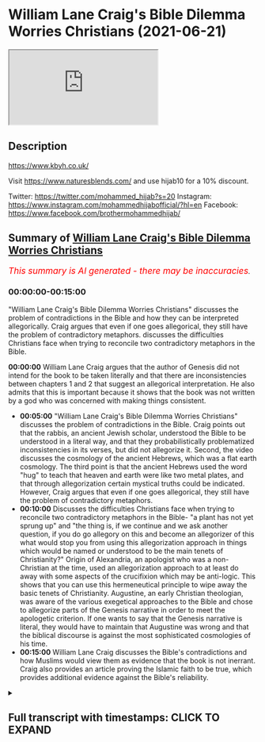 # William Lane Craig's Bible Dilemma Worries Christians (2021-06-21)

<iframe loading='lazy' allow='autoplay' src='https://www.youtube.com/embed/d3uKsG31xWI'></iframe>

## Description

<https://www.kbyh.co.uk/>

Visit <https://www.naturesblends.com/> and use hijab10 for a 10% discount.

Twitter: <https://twitter.com/mohammed_hijab?s=20>
Instagram: <https://www.instagram.com/mohammedhijabofficial/?hl=en>
Facebook: <https://www.facebook.com/brothermohammedhijab/>

## Summary of [William Lane Craig's Bible Dilemma Worries Christians](https://www.youtube.com/watch?v=d3uKsG31xWI)

*<span style="color:red; font-size:125%">This summary is AI generated - there may be inaccuracies</span>. [](/)*

### <a onclick="modifyYTiframeseektime('0')">00:00:00-00:15:00</a>

 "William Lane Craig's Bible Dilemma Worries Christians" discusses the problem of contradictions in the Bible and how they can be interpreted allegorically. Craig argues that even if one goes allegorical, they still have the problem of contradictory metaphors.  discusses the difficulties Christians face when trying to reconcile two contradictory metaphors in the Bible.

**<a onclick="modifyYTiframeseektime('0')">00:00:00</a>** William Lane Craig argues that the author of Genesis did not intend for the book to be taken literally and that there are inconsistencies between chapters 1 and 2 that suggest an allegorical interpretation. He also admits that this is important because it shows that the book was not written by a god who was concerned with making things consistent.

* **<a onclick="modifyYTiframeseektime('300')">00:05:00</a>**  "William Lane Craig's Bible Dilemma Worries Christians" discusses the problem of contradictions in the Bible. Craig points out that the rabbis, an ancient Jewish scholar, understood the Bible to be understood in a literal way, and that they probabilistically problematized inconsistencies in its verses, but did not allegorize it. Second, the video discusses the cosmology of the ancient Hebrews, which was a flat earth cosmology. The third point is that the ancient Hebrews used the word "hug" to teach that heaven and earth were like two metal plates, and that through allegorization certain mystical truths could be indicated. However, Craig argues that even if one goes allegorical, they still have the problem of contradictory metaphors.
* **<a onclick="modifyYTiframeseektime('600')">00:10:00</a>** Discusses the difficulties Christians face when trying to reconcile two contradictory metaphors in the Bible- "a plant has not yet sprung up" and "the thing is, if we continue and we ask another question, if you do go allegory on this and become an allegorizer of this what would stop you from using this allegorization approach in things which would be named or understood to be the main tenets of Christianity?" Origin of Alexandria, an apologist who was a non-Christian at the time, used an allegorization approach to at least do away with some aspects of the crucifixion which may be anti-logic. This shows that you can use this hermeneutical principle to wipe away the basic tenets of Christianity. Augustine, an early Christian theologian, was aware of the various exegetical approaches to the Bible and chose to allegorize parts of the Genesis narrative in order to meet the apologetic criterion. If one wants to say that the Genesis narrative is literal, they would have to maintain that Augustine was wrong and that the biblical discourse is against the most sophisticated cosmologies of his time.
* **<a onclick="modifyYTiframeseektime('900')">00:15:00</a>**  William Lane Craig discusses the Bible's contradictions and how Muslims would view them as evidence that the book is not inerrant. Craig also provides an article proving the Islamic faith to be true, which provides additional evidence against the Bible's reliability.

<details><summary><h2>Full transcript with timestamps: CLICK TO EXPAND</h2></summary>

<a onclick="modifyYTiframeseektime('0')">0:00:00</a> you've got two options option one go  
<a onclick="modifyYTiframeseektime('3')">0:00:03</a> literal  
<a onclick="modifyYTiframeseektime('4')">0:00:04</a> and then this is completely against  
<a onclick="modifyYTiframeseektime('6')">0:00:06</a> science as william lane craig himself  
<a onclick="modifyYTiframeseektime('8')">0:00:08</a> knows  
<a onclick="modifyYTiframeseektime('9')">0:00:09</a> because you'd have to say that the  
<a onclick="modifyYTiframeseektime('10')">0:00:10</a> universe was created in six 24-hour days  
<a onclick="modifyYTiframeseektime('12')">0:00:12</a> and that is six thousand years old  
<a onclick="modifyYTiframeseektime('14')">0:00:14</a> or you go allegorical and if you go  
<a onclick="modifyYTiframeseektime('16')">0:00:16</a> allegorical you've still got the problem  
<a onclick="modifyYTiframeseektime('18')">0:00:18</a> of contradictory metaphors  
<a onclick="modifyYTiframeseektime('25')">0:00:25</a> it's the hijab 10 discount code for 10  
<a onclick="modifyYTiframeseektime('28')">0:00:28</a> discount on a wide range of products  
<a onclick="modifyYTiframeseektime('30')">0:00:30</a> including premium ethiopian black seed  
<a onclick="modifyYTiframeseektime('33')">0:00:33</a> products  
<a onclick="modifyYTiframeseektime('35')">0:00:35</a> how are you guys doing today i'm going  
<a onclick="modifyYTiframeseektime('37')">0:00:37</a> to be refuting william lane craig  
<a onclick="modifyYTiframeseektime('39')">0:00:39</a> dr william lane craig is a premier  
<a onclick="modifyYTiframeseektime('42')">0:00:42</a> season debate and apologists in the  
<a onclick="modifyYTiframeseektime('44')">0:00:44</a> christian world a scholar somebody who's  
<a onclick="modifyYTiframeseektime('46')">0:00:46</a> gone through the academic group  
<a onclick="modifyYTiframeseektime('47')">0:00:47</a> published many books  
<a onclick="modifyYTiframeseektime('48')">0:00:48</a> many many books in fact is almost uh 70  
<a onclick="modifyYTiframeseektime('51')">0:00:51</a> years old i think if not  
<a onclick="modifyYTiframeseektime('53')">0:00:53</a> he has passed that age so he's almost  
<a onclick="modifyYTiframeseektime('54')">0:00:54</a> double my age as somebody who's debated  
<a onclick="modifyYTiframeseektime('57')">0:00:57</a> some prominent figures from the atheist  
<a onclick="modifyYTiframeseektime('58')">0:00:58</a> community from even within his own  
<a onclick="modifyYTiframeseektime('60')">0:01:00</a> christian community and someone who  
<a onclick="modifyYTiframeseektime('62')">0:01:02</a> contributes and has done so  
<a onclick="modifyYTiframeseektime('64')">0:01:04</a> to the public discourse for i don't know  
<a onclick="modifyYTiframeseektime('67')">0:01:07</a> the last 30 40 years  
<a onclick="modifyYTiframeseektime('69')">0:01:09</a> what i'm going to be refuting him on is  
<a onclick="modifyYTiframeseektime('71')">0:01:11</a> his stance  
<a onclick="modifyYTiframeseektime('72')">0:01:12</a> on this genesis narrative in particular  
<a onclick="modifyYTiframeseektime('75')">0:01:15</a> and what he thinks  
<a onclick="modifyYTiframeseektime('76')">0:01:16</a> of it first of all let's take a look at  
<a onclick="modifyYTiframeseektime('78')">0:01:18</a> what he says in response to a question  
<a onclick="modifyYTiframeseektime('80')">0:01:20</a> that somebody asks from the audience and  
<a onclick="modifyYTiframeseektime('82')">0:01:22</a> then come back and comment on this  
<a onclick="modifyYTiframeseektime('83')">0:01:23</a> the first one the bible says god created  
<a onclick="modifyYTiframeseektime('87')">0:01:27</a> the earth  
<a onclick="modifyYTiframeseektime('88')">0:01:28</a> in seven days how does the big bang  
<a onclick="modifyYTiframeseektime('91')">0:01:31</a> theory fit  
<a onclick="modifyYTiframeseektime('92')">0:01:32</a> into this the big bang theory would be  
<a onclick="modifyYTiframeseektime('95')">0:01:35</a> incompatible with a literalistic  
<a onclick="modifyYTiframeseektime('99')">0:01:39</a> interpretation of genesis chapter 1. an  
<a onclick="modifyYTiframeseektime('101')">0:01:41</a> interpretation that  
<a onclick="modifyYTiframeseektime('103')">0:01:43</a> takes the days to be consecutive 24-hour  
<a onclick="modifyYTiframeseektime('106')">0:01:46</a> periods of time  
<a onclick="modifyYTiframeseektime('108')">0:01:48</a> however since the time of the church  
<a onclick="modifyYTiframeseektime('110')">0:01:50</a> fathers such as augustine  
<a onclick="modifyYTiframeseektime('113')">0:01:53</a> up until the present century most  
<a onclick="modifyYTiframeseektime('116')">0:01:56</a> biblical scholars  
<a onclick="modifyYTiframeseektime('117')">0:01:57</a> don't adopt that sort of literalistic  
<a onclick="modifyYTiframeseektime('120')">0:02:00</a> interpretation of the opening chapter  
<a onclick="modifyYTiframeseektime('122')">0:02:02</a> of genesis and i say that not on the  
<a onclick="modifyYTiframeseektime('125')">0:02:05</a> basis of modern science but on the basis  
<a onclick="modifyYTiframeseektime('128')">0:02:08</a> of the text itself there are indications  
<a onclick="modifyYTiframeseektime('130')">0:02:10</a> in the text itself that the author  
<a onclick="modifyYTiframeseektime('133')">0:02:13</a> didn't intend this to be taken in a sort  
<a onclick="modifyYTiframeseektime('135')">0:02:15</a> of wooden literalistic  
<a onclick="modifyYTiframeseektime('136')">0:02:16</a> way and so someone like saint augustine  
<a onclick="modifyYTiframeseektime('139')">0:02:19</a> for example  
<a onclick="modifyYTiframeseektime('140')">0:02:20</a> knew nothing of modern cosmology or  
<a onclick="modifyYTiframeseektime('142')">0:02:22</a> geology  
<a onclick="modifyYTiframeseektime('143')">0:02:23</a> um but didn't take this in a  
<a onclick="modifyYTiframeseektime('145')">0:02:25</a> literalistic way and i  
<a onclick="modifyYTiframeseektime('146')">0:02:26</a> i think that that is correct i would say  
<a onclick="modifyYTiframeseektime('149')">0:02:29</a> that  
<a onclick="modifyYTiframeseektime('150')">0:02:30</a> there are many different non-literal  
<a onclick="modifyYTiframeseektime('154')">0:02:34</a> ways of construing genesis 1 that are  
<a onclick="modifyYTiframeseektime('156')">0:02:36</a> open to biblically  
<a onclick="modifyYTiframeseektime('158')">0:02:38</a> faithful christians today and that are  
<a onclick="modifyYTiframeseektime('160')">0:02:40</a> wholly consistent and consonant with the  
<a onclick="modifyYTiframeseektime('163')">0:02:43</a> data of modern cosmology so as you can  
<a onclick="modifyYTiframeseektime('165')">0:02:45</a> see there  
<a onclick="modifyYTiframeseektime('166')">0:02:46</a> what we saw is william lynn craig  
<a onclick="modifyYTiframeseektime('168')">0:02:48</a> answering the question very frankly  
<a onclick="modifyYTiframeseektime('170')">0:02:50</a> he thinks that the approach that should  
<a onclick="modifyYTiframeseektime('172')">0:02:52</a> be applied  
<a onclick="modifyYTiframeseektime('173')">0:02:53</a> the hermeneutical approach is an  
<a onclick="modifyYTiframeseektime('174')">0:02:54</a> allegorical um or  
<a onclick="modifyYTiframeseektime('176')">0:02:56</a> allegorizing approach to the genesis  
<a onclick="modifyYTiframeseektime('178')">0:02:58</a> narrative or the creation narrative in  
<a onclick="modifyYTiframeseektime('180')">0:03:00</a> particular  
<a onclick="modifyYTiframeseektime('181')">0:03:01</a> when i looked into his website this is  
<a onclick="modifyYTiframeseektime('183')">0:03:03</a> what he had to say  
<a onclick="modifyYTiframeseektime('185')">0:03:05</a> as the reason why he does so this is  
<a onclick="modifyYTiframeseektime('188')">0:03:08</a> what he says he says  
<a onclick="modifyYTiframeseektime('188')">0:03:08</a> the author of genesis seems utterly  
<a onclick="modifyYTiframeseektime('191')">0:03:11</a> unconcerned  
<a onclick="modifyYTiframeseektime('192')">0:03:12</a> to iron out the inconsistencies between  
<a onclick="modifyYTiframeseektime('195')">0:03:15</a> chapter one and chapter two  
<a onclick="modifyYTiframeseektime('197')">0:03:17</a> that commentators have struggled with  
<a onclick="modifyYTiframeseektime('199')">0:03:19</a> for centuries  
<a onclick="modifyYTiframeseektime('200')">0:03:20</a> he does not seem to care that they're  
<a onclick="modifyYTiframeseektime('202')">0:03:22</a> inconsistent  
<a onclick="modifyYTiframeseektime('204')">0:03:24</a> an attitude suggestive of an intended  
<a onclick="modifyYTiframeseektime('207')">0:03:27</a> non-literal interpretation when he goes  
<a onclick="modifyYTiframeseektime('210')">0:03:30</a> on to  
<a onclick="modifyYTiframeseektime('211')">0:03:31</a> explain why he speaks about the fact  
<a onclick="modifyYTiframeseektime('214')">0:03:34</a> that in genesis chapter 1 that  
<a onclick="modifyYTiframeseektime('218')">0:03:38</a> you know the the plant had been created  
<a onclick="modifyYTiframeseektime('220')">0:03:40</a> on the the third day  
<a onclick="modifyYTiframeseektime('222')">0:03:42</a> in genesis chapter 1 verse number 14 or  
<a onclick="modifyYTiframeseektime('225')">0:03:45</a> verse number 12  
<a onclick="modifyYTiframeseektime('226')">0:03:46</a> and in genesis chapter 2 verse number 5  
<a onclick="modifyYTiframeseektime('229')">0:03:49</a> that no plant has sprung up yet  
<a onclick="modifyYTiframeseektime('232')">0:03:52</a> so he admits this is so telling and this  
<a onclick="modifyYTiframeseektime('234')">0:03:54</a> is extremely important  
<a onclick="modifyYTiframeseektime('237')">0:03:57</a> william lane craig one of the premier  
<a onclick="modifyYTiframeseektime('239')">0:03:59</a> apologists and scholars of the christian  
<a onclick="modifyYTiframeseektime('241')">0:04:01</a> world  
<a onclick="modifyYTiframeseektime('242')">0:04:02</a> admits candidly to one of the people  
<a onclick="modifyYTiframeseektime('244')">0:04:04</a> that are asking him  
<a onclick="modifyYTiframeseektime('246')">0:04:06</a> that there are contradictions in the  
<a onclick="modifyYTiframeseektime('248')">0:04:08</a> bible he admits that because of those  
<a onclick="modifyYTiframeseektime('251')">0:04:11</a> inconsistencies and contradictions that  
<a onclick="modifyYTiframeseektime('253')">0:04:13</a> there must be an allegorization  
<a onclick="modifyYTiframeseektime('256')">0:04:16</a> approach that is applied hermeneutically  
<a onclick="modifyYTiframeseektime('258')">0:04:18</a> to  
<a onclick="modifyYTiframeseektime('259')">0:04:19</a> the genesis creation story this is  
<a onclick="modifyYTiframeseektime('262')">0:04:22</a> extremely  
<a onclick="modifyYTiframeseektime('263')">0:04:23</a> important why because not just the fact  
<a onclick="modifyYTiframeseektime('266')">0:04:26</a> that it's mentioned in the quran  
<a onclick="modifyYTiframeseektime('268')">0:04:28</a> that if this book had been other from  
<a onclick="modifyYTiframeseektime('270')">0:04:30</a> other than god that would have been  
<a onclick="modifyYTiframeseektime('272')">0:04:32</a> left and kathira they would have found  
<a onclick="modifyYTiframeseektime('274')">0:04:34</a> in it many inconsistencies  
<a onclick="modifyYTiframeseektime('276')">0:04:36</a> but just a logical principle that if  
<a onclick="modifyYTiframeseektime('279')">0:04:39</a> something is true it has to fulfill  
<a onclick="modifyYTiframeseektime('282')">0:04:42</a> the basic criterion of consistency now  
<a onclick="modifyYTiframeseektime('285')">0:04:45</a> that is depending on or even if  
<a onclick="modifyYTiframeseektime('288')">0:04:48</a> one is depending on a coherentist  
<a onclick="modifyYTiframeseektime('291')">0:04:51</a> understanding of truth  
<a onclick="modifyYTiframeseektime('292')">0:04:52</a> and not necessarily a correspondence  
<a onclick="modifyYTiframeseektime('295')">0:04:55</a> theory understanding  
<a onclick="modifyYTiframeseektime('296')">0:04:56</a> of truth where truth must correspond  
<a onclick="modifyYTiframeseektime('298')">0:04:58</a> with the objective world  
<a onclick="modifyYTiframeseektime('299')">0:04:59</a> because one could ask a very important  
<a onclick="modifyYTiframeseektime('301')">0:05:01</a> question the question  
<a onclick="modifyYTiframeseektime('303')">0:05:03</a> someone may want to ask is why would you  
<a onclick="modifyYTiframeseektime('306')">0:05:06</a> have  
<a onclick="modifyYTiframeseektime('307')">0:05:07</a> or what use would there be of a  
<a onclick="modifyYTiframeseektime('311')">0:05:11</a> contradictory set  
<a onclick="modifyYTiframeseektime('312')">0:05:12</a> of metaphors in the bible because  
<a onclick="modifyYTiframeseektime('315')">0:05:15</a> they're saying it's metaphorized but why  
<a onclick="modifyYTiframeseektime('317')">0:05:17</a> should you have any kind of  
<a onclick="modifyYTiframeseektime('318')">0:05:18</a> contradiction anyway even if you have  
<a onclick="modifyYTiframeseektime('321')">0:05:21</a> metaphors that contradict each other  
<a onclick="modifyYTiframeseektime('323')">0:05:23</a> what function do they serve and does  
<a onclick="modifyYTiframeseektime('326')">0:05:26</a> this not  
<a onclick="modifyYTiframeseektime('327')">0:05:27</a> not meet unfortunately the basic  
<a onclick="modifyYTiframeseektime('330')">0:05:30</a> criterion for truth in so much as  
<a onclick="modifyYTiframeseektime('333')">0:05:33</a> it is inconsistent so this is the first  
<a onclick="modifyYTiframeseektime('336')">0:05:36</a> thing that you have a real hermeneutical  
<a onclick="modifyYTiframeseektime('338')">0:05:38</a> problem  
<a onclick="modifyYTiframeseektime('339')">0:05:39</a> on your hand the second thing which is  
<a onclick="modifyYTiframeseektime('341')">0:05:41</a> extremely  
<a onclick="modifyYTiframeseektime('342')">0:05:42</a> important is the fact that he stated  
<a onclick="modifyYTiframeseektime('345')">0:05:45</a> that the church fathers  
<a onclick="modifyYTiframeseektime('347')">0:05:47</a> the church fathers were allegorists  
<a onclick="modifyYTiframeseektime('351')">0:05:51</a> in the same way well if you really think  
<a onclick="modifyYTiframeseektime('354')">0:05:54</a> about it  
<a onclick="modifyYTiframeseektime('354')">0:05:54</a> you had an ecumenical writer or an  
<a onclick="modifyYTiframeseektime('357')">0:05:57</a> ecclesiastic writer origin of alexandria  
<a onclick="modifyYTiframeseektime('359')">0:05:59</a> who was very clear  
<a onclick="modifyYTiframeseektime('360')">0:06:00</a> in his allegorizing of these narratives  
<a onclick="modifyYTiframeseektime('364')">0:06:04</a> but the question is  
<a onclick="modifyYTiframeseektime('365')">0:06:05</a> why did he allegorize these narratives  
<a onclick="modifyYTiframeseektime('367')">0:06:07</a> and very similar for the to the reason  
<a onclick="modifyYTiframeseektime('369')">0:06:09</a> that craig employs he allegorized it  
<a onclick="modifyYTiframeseektime('372')">0:06:12</a> because  
<a onclick="modifyYTiframeseektime('373')">0:06:13</a> it was unintelligible if understood  
<a onclick="modifyYTiframeseektime('375')">0:06:15</a> literally  
<a onclick="modifyYTiframeseektime('377')">0:06:17</a> so before i get to that i want to take  
<a onclick="modifyYTiframeseektime('380')">0:06:20</a> one step back  
<a onclick="modifyYTiframeseektime('381')">0:06:21</a> and i will be quoting lots of  
<a onclick="modifyYTiframeseektime('383')">0:06:23</a> information here to prove these points  
<a onclick="modifyYTiframeseektime('386')">0:06:26</a> the first thing is the rabbis  
<a onclick="modifyYTiframeseektime('389')">0:06:29</a> in the what you call the mid rashem the  
<a onclick="modifyYTiframeseektime('391')">0:06:31</a> tafseer the exegesis of the bible they  
<a onclick="modifyYTiframeseektime('394')">0:06:34</a> all understood this  
<a onclick="modifyYTiframeseektime('395')">0:06:35</a> the bible to be understood in a literal  
<a onclick="modifyYTiframeseektime('397')">0:06:37</a> way i'm reading for example  
<a onclick="modifyYTiframeseektime('400')">0:06:40</a> this is the midrashim okay  
<a onclick="modifyYTiframeseektime('403')">0:06:43</a> and so this is what's mentioned in the  
<a onclick="modifyYTiframeseektime('404')">0:06:44</a> midrashim it was taught the light  
<a onclick="modifyYTiframeseektime('407')">0:06:47</a> which was created in the six days of  
<a onclick="modifyYTiframeseektime('409')">0:06:49</a> creation cannot illumine  
<a onclick="modifyYTiframeseektime('411')">0:06:51</a> by day because it would because it would  
<a onclick="modifyYTiframeseektime('413')">0:06:53</a> eclipse the light of the sun  
<a onclick="modifyYTiframeseektime('415')">0:06:55</a> nor by night because it was created only  
<a onclick="modifyYTiframeseektime('417')">0:06:57</a> to illumine by the day  
<a onclick="modifyYTiframeseektime('418')">0:06:58</a> then where is it is it stored up for the  
<a onclick="modifyYTiframeseektime('421')">0:07:01</a> righteous in the messianic future as  
<a onclick="modifyYTiframeseektime('423')">0:07:03</a> says moreover the light of the moon  
<a onclick="modifyYTiframeseektime('425')">0:07:05</a> shall be the light of the sun  
<a onclick="modifyYTiframeseektime('426')">0:07:06</a> and the light of the sun shall be  
<a onclick="modifyYTiframeseektime('428')">0:07:08</a> seven-fold the light of the days  
<a onclick="modifyYTiframeseektime('430')">0:07:10</a> and this is uh in isaiah chapter 30  
<a onclick="modifyYTiframeseektime('433')">0:07:13</a> verse number 26  
<a onclick="modifyYTiframeseektime('434')">0:07:14</a> and then the person who's executing this  
<a onclick="modifyYTiframeseektime('437')">0:07:17</a> who's a rabbi he says seven surely there  
<a onclick="modifyYTiframeseektime('439')">0:07:19</a> were only three since the libernaries  
<a onclick="modifyYTiframeseektime('440')">0:07:20</a> were created on the fourth day  
<a onclick="modifyYTiframeseektime('442')">0:07:22</a> so they problematized the  
<a onclick="modifyYTiframeseektime('444')">0:07:24</a> inconsistencies that were in the bible  
<a onclick="modifyYTiframeseektime('447')">0:07:27</a> but they did not allegorize the biblical  
<a onclick="modifyYTiframeseektime('450')">0:07:30</a> text  
<a onclick="modifyYTiframeseektime('451')">0:07:31</a> something different to what william lane  
<a onclick="modifyYTiframeseektime('453')">0:07:33</a> craig did okay this is very important  
<a onclick="modifyYTiframeseektime('455')">0:07:35</a> they prob  
<a onclick="modifyYTiframeseektime('455')">0:07:35</a> they problematized it but they did not  
<a onclick="modifyYTiframeseektime('457')">0:07:37</a> allegorize it  
<a onclick="modifyYTiframeseektime('459')">0:07:39</a> the second thing is this is their  
<a onclick="modifyYTiframeseektime('460')">0:07:40</a> cosmology the rabbi's cosmology in the  
<a onclick="modifyYTiframeseektime('463')">0:07:43</a> exegesis  
<a onclick="modifyYTiframeseektime('464')">0:07:44</a> they say the thickness of the firmament  
<a onclick="modifyYTiframeseektime('466')">0:07:46</a> equals that of the earth  
<a onclick="modifyYTiframeseektime('468')">0:07:48</a> compare it it is he that sitteth above  
<a onclick="modifyYTiframeseektime('472')">0:07:52</a> the circle of the earth isaiah 40  
<a onclick="modifyYTiframeseektime('475')">0:07:55</a> 22 and he walketh in the circuit of the  
<a onclick="modifyYTiframeseektime('478')">0:07:58</a> heaven  
<a onclick="modifyYTiframeseektime('479')">0:07:59</a> job chapter 22 verse 14 the use of  
<a onclick="modifyYTiframeseektime('482')">0:08:02</a> hug in both verses teaches us they are  
<a onclick="modifyYTiframeseektime('484')">0:08:04</a> like so this is how the rabbis  
<a onclick="modifyYTiframeseektime('486')">0:08:06</a> understood it  
<a onclick="modifyYTiframeseektime('487')">0:08:07</a> this is one of the main  
<a onclick="modifyYTiframeseektime('491')">0:08:11</a> exegetes of the old testament a jewish  
<a onclick="modifyYTiframeseektime('493')">0:08:13</a> exegete of course  
<a onclick="modifyYTiframeseektime('495')">0:08:15</a> said in hanina's name  
<a onclick="modifyYTiframeseektime('498')">0:08:18</a> it is as thick as a metal plate all  
<a onclick="modifyYTiframeseektime('501')">0:08:21</a> right so these are like two metal thick  
<a onclick="modifyYTiframeseektime('502')">0:08:22</a> plates obviously this shows that their  
<a onclick="modifyYTiframeseektime('504')">0:08:24</a> cosmology was a flat earth cosmology  
<a onclick="modifyYTiframeseektime('506')">0:08:26</a> and that they were two like a sandwich  
<a onclick="modifyYTiframeseektime('509')">0:08:29</a> you know the heavens and the earth acted  
<a onclick="modifyYTiframeseektime('511')">0:08:31</a> like a sandwich  
<a onclick="modifyYTiframeseektime('513')">0:08:33</a> okay two thick plates above each other  
<a onclick="modifyYTiframeseektime('518')">0:08:38</a> like two fingers they say in thickness  
<a onclick="modifyYTiframeseektime('520')">0:08:40</a> so this clearly cannot mean  
<a onclick="modifyYTiframeseektime('522')">0:08:42</a> that the earth is round as some have  
<a onclick="modifyYTiframeseektime('525')">0:08:45</a> tried to use  
<a onclick="modifyYTiframeseektime('526')">0:08:46</a> uh isaiah 40 22 to indicate  
<a onclick="modifyYTiframeseektime('530')">0:08:50</a> now what origin as we mentioned before  
<a onclick="modifyYTiframeseektime('533')">0:08:53</a> mentions  
<a onclick="modifyYTiframeseektime('534')">0:08:54</a> is he mentions the same thing so he  
<a onclick="modifyYTiframeseektime('536')">0:08:56</a> problematizes  
<a onclick="modifyYTiframeseektime('538')">0:08:58</a> the inconsistencies in the verses but he  
<a onclick="modifyYTiframeseektime('540')">0:09:00</a> doesn't just stop there he allegorizes  
<a onclick="modifyYTiframeseektime('542')">0:09:02</a> it as a result of that problematization  
<a onclick="modifyYTiframeseektime('544')">0:09:04</a> so it says now what man of intelligence  
<a onclick="modifyYTiframeseektime('546')">0:09:06</a> will believe that the first the second  
<a onclick="modifyYTiframeseektime('547')">0:09:07</a> and the third day existed the evening in  
<a onclick="modifyYTiframeseektime('549')">0:09:09</a> the morning existed without the sun the  
<a onclick="modifyYTiframeseektime('551')">0:09:11</a> moon and the stars  
<a onclick="modifyYTiframeseektime('552')">0:09:12</a> and the first day if we may so call it  
<a onclick="modifyYTiframeseektime('555')">0:09:15</a> was even without heaven i do not think  
<a onclick="modifyYTiframeseektime('559')">0:09:19</a> anyone will doubt that these things are  
<a onclick="modifyYTiframeseektime('560')">0:09:20</a> made by scripture in a figurative manner  
<a onclick="modifyYTiframeseektime('563')">0:09:23</a> in order  
<a onclick="modifyYTiframeseektime('564')">0:09:24</a> that through them certain mystical  
<a onclick="modifyYTiframeseektime('566')">0:09:26</a> truths may be indicated  
<a onclick="modifyYTiframeseektime('567')">0:09:27</a> of course now the problem is you've got  
<a onclick="modifyYTiframeseektime('570')">0:09:30</a> two  
<a onclick="modifyYTiframeseektime('571')">0:09:31</a> options option one go literal and then  
<a onclick="modifyYTiframeseektime('574')">0:09:34</a> this is completely against science as  
<a onclick="modifyYTiframeseektime('576')">0:09:36</a> william lane craig himself knows  
<a onclick="modifyYTiframeseektime('578')">0:09:38</a> because you'd have to say that the  
<a onclick="modifyYTiframeseektime('579')">0:09:39</a> universe was created in six 24-hour days  
<a onclick="modifyYTiframeseektime('582')">0:09:42</a> and that is six thousand years old  
<a onclick="modifyYTiframeseektime('584')">0:09:44</a> or you go allegorical and if you go  
<a onclick="modifyYTiframeseektime('586')">0:09:46</a> allegorical  
<a onclick="modifyYTiframeseektime('587')">0:09:47</a> you've still got the problem of  
<a onclick="modifyYTiframeseektime('588')">0:09:48</a> contradictory metaphors the like of  
<a onclick="modifyYTiframeseektime('590')">0:09:50</a> which  
<a onclick="modifyYTiframeseektime('591')">0:09:51</a> was described by me beforehand namely  
<a onclick="modifyYTiframeseektime('594')">0:09:54</a> that you have the fact that the plants  
<a onclick="modifyYTiframeseektime('596')">0:09:56</a> were created for example in the  
<a onclick="modifyYTiframeseektime('598')">0:09:58</a> in the third day and in genesis chapter  
<a onclick="modifyYTiframeseektime('600')">0:10:00</a> two verse five no  
<a onclick="modifyYTiframeseektime('601')">0:10:01</a> plant has sprung up yet so you still  
<a onclick="modifyYTiframeseektime('603')">0:10:03</a> have these contradictory metaphors  
<a onclick="modifyYTiframeseektime('605')">0:10:05</a> now the thing is if we continue and we  
<a onclick="modifyYTiframeseektime('607')">0:10:07</a> ask another question  
<a onclick="modifyYTiframeseektime('610')">0:10:10</a> if you do go allegory on this and become  
<a onclick="modifyYTiframeseektime('613')">0:10:13</a> an allegorizer of this what would stop  
<a onclick="modifyYTiframeseektime('616')">0:10:16</a> you  
<a onclick="modifyYTiframeseektime('617')">0:10:17</a> from using this allegorization approach  
<a onclick="modifyYTiframeseektime('619')">0:10:19</a> in things which would be named or  
<a onclick="modifyYTiframeseektime('621')">0:10:21</a> understood to be  
<a onclick="modifyYTiframeseektime('622')">0:10:22</a> the main tenets of christianity so look  
<a onclick="modifyYTiframeseektime('626')">0:10:26</a> at what  
<a onclick="modifyYTiframeseektime('627')">0:10:27</a> origin of alexandria replied or how he  
<a onclick="modifyYTiframeseektime('629')">0:10:29</a> replied  
<a onclick="modifyYTiframeseektime('631')">0:10:31</a> when he was asked about  
<a onclick="modifyYTiframeseektime('634')">0:10:34</a> the crucifixion by celsus an apologist  
<a onclick="modifyYTiframeseektime('636')">0:10:36</a> who was a non-christian at the time he  
<a onclick="modifyYTiframeseektime('638')">0:10:38</a> said the events recorded to have  
<a onclick="modifyYTiframeseektime('639')">0:10:39</a> happened to jesus do not  
<a onclick="modifyYTiframeseektime('641')">0:10:41</a> possess the full view of the truth in  
<a onclick="modifyYTiframeseektime('643')">0:10:43</a> the mere letter and history for each  
<a onclick="modifyYTiframeseektime('645')">0:10:45</a> recorded event is shown to be a symbol  
<a onclick="modifyYTiframeseektime('647')">0:10:47</a> of something else  
<a onclick="modifyYTiframeseektime('648')">0:10:48</a> by those who read the scripture more  
<a onclick="modifyYTiframeseektime('650')">0:10:50</a> intelligently  
<a onclick="modifyYTiframeseektime('651')">0:10:51</a> so because celsius was interrogating him  
<a onclick="modifyYTiframeseektime('654')">0:10:54</a> on how could it be the case that a god  
<a onclick="modifyYTiframeseektime('656')">0:10:56</a> can die on a cross  
<a onclick="modifyYTiframeseektime('658')">0:10:58</a> if he's so powerful origin of alexandria  
<a onclick="modifyYTiframeseektime('661')">0:11:01</a> used an allegorization approach to at  
<a onclick="modifyYTiframeseektime('664')">0:11:04</a> least do away with some aspects of the  
<a onclick="modifyYTiframeseektime('666')">0:11:06</a> crucifixion  
<a onclick="modifyYTiframeseektime('667')">0:11:07</a> which may be anti-logic and this shows  
<a onclick="modifyYTiframeseektime('670')">0:11:10</a> you  
<a onclick="modifyYTiframeseektime('670')">0:11:10</a> that you can use this hermeneutical  
<a onclick="modifyYTiframeseektime('672')">0:11:12</a> principle to  
<a onclick="modifyYTiframeseektime('674')">0:11:14</a> wipe away the basic tenets of  
<a onclick="modifyYTiframeseektime('676')">0:11:16</a> christianity  
<a onclick="modifyYTiframeseektime('678')">0:11:18</a> so he mentions william lane craig  
<a onclick="modifyYTiframeseektime('680')">0:11:20</a> mentions  
<a onclick="modifyYTiframeseektime('682')">0:11:22</a> that augustine okay he allegorizes the  
<a onclick="modifyYTiframeseektime('685')">0:11:25</a> bible  
<a onclick="modifyYTiframeseektime('686')">0:11:26</a> and he mentions the church fathers and  
<a onclick="modifyYTiframeseektime('688')">0:11:28</a> this is actually deceptive type of  
<a onclick="modifyYTiframeseektime('690')">0:11:30</a> academics  
<a onclick="modifyYTiframeseektime('690')">0:11:30</a> because it's not the case that the  
<a onclick="modifyYTiframeseektime('692')">0:11:32</a> church fathers by and large  
<a onclick="modifyYTiframeseektime('694')">0:11:34</a> that they did this theodore and diodor  
<a onclick="modifyYTiframeseektime('698')">0:11:38</a> they saw that the um  
<a onclick="modifyYTiframeseektime('703')">0:11:43</a> that the interpretations of the bible in  
<a onclick="modifyYTiframeseektime('705')">0:11:45</a> genesis should be read literally  
<a onclick="modifyYTiframeseektime('708')">0:11:48</a> for example eusebius  
<a onclick="modifyYTiframeseektime('711')">0:11:51</a> john of christos jerome  
<a onclick="modifyYTiframeseektime('715')">0:11:55</a> and others who have we still have their  
<a onclick="modifyYTiframeseektime('718')">0:11:58</a> kind of  
<a onclick="modifyYTiframeseektime('719')">0:11:59</a> writings on their attitudes towards  
<a onclick="modifyYTiframeseektime('721')">0:12:01</a> origin especially in his allegorization  
<a onclick="modifyYTiframeseektime('723')">0:12:03</a> they didn't take the view of  
<a onclick="modifyYTiframeseektime('725')">0:12:05</a> allegorization so if you wanted to have  
<a onclick="modifyYTiframeseektime('726')">0:12:06</a> a general  
<a onclick="modifyYTiframeseektime('727')">0:12:07</a> and you wanted to have a rule the  
<a onclick="modifyYTiframeseektime('729')">0:12:09</a> general will be the literal  
<a onclick="modifyYTiframeseektime('730')">0:12:10</a> interpretation not just for  
<a onclick="modifyYTiframeseektime('732')">0:12:12</a> the rabbis who executed the bible but  
<a onclick="modifyYTiframeseektime('735')">0:12:15</a> also the bulk  
<a onclick="modifyYTiframeseektime('736')">0:12:16</a> of the church fathers who um  
<a onclick="modifyYTiframeseektime('739')">0:12:19</a> who exegeted the bible the rule would be  
<a onclick="modifyYTiframeseektime('742')">0:12:22</a> origin of alexandria who was not even  
<a onclick="modifyYTiframeseektime('745')">0:12:25</a> canonized in the church of the catholics  
<a onclick="modifyYTiframeseektime('747')">0:12:27</a> but having said that of course you have  
<a onclick="modifyYTiframeseektime('749')">0:12:29</a> a problem if you go with this  
<a onclick="modifyYTiframeseektime('750')">0:12:30</a> allegorization approach  
<a onclick="modifyYTiframeseektime('752')">0:12:32</a> or valid origin of alexandria then you  
<a onclick="modifyYTiframeseektime('754')">0:12:34</a> could be wiping away  
<a onclick="modifyYTiframeseektime('756')">0:12:36</a> the central tenets of christianity  
<a onclick="modifyYTiframeseektime('759')">0:12:39</a> why did august in the question is  
<a onclick="modifyYTiframeseektime('760')">0:12:40</a> because he mentions augustine why did  
<a onclick="modifyYTiframeseektime('763')">0:12:43</a> augustine why did he decide to  
<a onclick="modifyYTiframeseektime('767')">0:12:47</a> if he did because there's different  
<a onclick="modifyYTiframeseektime('769')">0:12:49</a> readings of it but let's assume that he  
<a onclick="modifyYTiframeseektime('771')">0:12:51</a> allegorized parts of the genesis  
<a onclick="modifyYTiframeseektime('773')">0:12:53</a> narrative though of course we must note  
<a onclick="modifyYTiframeseektime('774')">0:12:54</a> that he  
<a onclick="modifyYTiframeseektime('775')">0:12:55</a> named his book a literal interpretation  
<a onclick="modifyYTiframeseektime('777')">0:12:57</a> of genesis  
<a onclick="modifyYTiframeseektime('778')">0:12:58</a> and he had two such exegesis  
<a onclick="modifyYTiframeseektime('782')">0:13:02</a> why did he allegorize it so if we look  
<a onclick="modifyYTiframeseektime('783')">0:13:03</a> here there's something about the earth  
<a onclick="modifyYTiframeseektime('786')">0:13:06</a> the the heavens and other elements of  
<a onclick="modifyYTiframeseektime('787')">0:13:07</a> the world about the motion of the orbits  
<a onclick="modifyYTiframeseektime('789')">0:13:09</a> and stars  
<a onclick="modifyYTiframeseektime('790')">0:13:10</a> and even their size and relative  
<a onclick="modifyYTiframeseektime('791')">0:13:11</a> positions about the predictable eclipses  
<a onclick="modifyYTiframeseektime('793')">0:13:13</a> of the sun and the moon  
<a onclick="modifyYTiframeseektime('794')">0:13:14</a> now it's disgraceful and dangerous thing  
<a onclick="modifyYTiframeseektime('796')">0:13:16</a> for an infidel to hear a christian  
<a onclick="modifyYTiframeseektime('800')">0:13:20</a> presumably giving a meaning of the holy  
<a onclick="modifyYTiframeseektime('802')">0:13:22</a> scripture talking nonsense on these  
<a onclick="modifyYTiframeseektime('803')">0:13:23</a> topics  
<a onclick="modifyYTiframeseektime('804')">0:13:24</a> we should all um take all means to  
<a onclick="modifyYTiframeseektime('807')">0:13:27</a> prevent such an embarrassing situation  
<a onclick="modifyYTiframeseektime('809')">0:13:29</a> in which people  
<a onclick="modifyYTiframeseektime('810')">0:13:30</a> show up vast ignorance in christians and  
<a onclick="modifyYTiframeseektime('813')">0:13:33</a> laugh  
<a onclick="modifyYTiframeseektime('814')">0:13:34</a> to it it to scorn so he's doing it for  
<a onclick="modifyYTiframeseektime('817')">0:13:37</a> apologetic reason  
<a onclick="modifyYTiframeseektime('818')">0:13:38</a> reasons he was very aware of and this is  
<a onclick="modifyYTiframeseektime('821')">0:13:41</a> mentioned in david lindbergh's book on  
<a onclick="modifyYTiframeseektime('822')">0:13:42</a> these issues  
<a onclick="modifyYTiframeseektime('823')">0:13:43</a> he was very aware that the biblical  
<a onclick="modifyYTiframeseektime('826')">0:13:46</a> discourse was against the cosmologies  
<a onclick="modifyYTiframeseektime('828')">0:13:48</a> which were most respected and of course  
<a onclick="modifyYTiframeseektime('830')">0:13:50</a> he was aware of  
<a onclick="modifyYTiframeseektime('831')">0:13:51</a> aristotelian cosmologies and and  
<a onclick="modifyYTiframeseektime('833')">0:13:53</a> holistic cosmologies  
<a onclick="modifyYTiframeseektime('834')">0:13:54</a> and he's speaking about exegeting the  
<a onclick="modifyYTiframeseektime('836')">0:13:56</a> bible in a way  
<a onclick="modifyYTiframeseektime('838')">0:13:58</a> which is anti-cosmology of  
<a onclick="modifyYTiframeseektime('841')">0:14:01</a> whatever the most sophisticated  
<a onclick="modifyYTiframeseektime('842')">0:14:02</a> cosmologies were at that time and so the  
<a onclick="modifyYTiframeseektime('844')">0:14:04</a> reason why  
<a onclick="modifyYTiframeseektime('845')">0:14:05</a> he took the impetus if he did would be a  
<a onclick="modifyYTiframeseektime('848')">0:14:08</a> similar reason  
<a onclick="modifyYTiframeseektime('849')">0:14:09</a> that origen did in other words because  
<a onclick="modifyYTiframeseektime('851')">0:14:11</a> of the inconsistencies that he found of  
<a onclick="modifyYTiframeseektime('853')">0:14:13</a> the biblical discourse  
<a onclick="modifyYTiframeseektime('854')">0:14:14</a> and the external world and you can see  
<a onclick="modifyYTiframeseektime('857')">0:14:17</a> this again  
<a onclick="modifyYTiframeseektime('859')">0:14:19</a> in other places so really and truly here  
<a onclick="modifyYTiframeseektime('862')">0:14:22</a> i think  
<a onclick="modifyYTiframeseektime('863')">0:14:23</a> one can conclude it's a catch-22  
<a onclick="modifyYTiframeseektime('865')">0:14:25</a> situation or you can even call it  
<a onclick="modifyYTiframeseektime('867')">0:14:27</a> a hermeneutical dilemma if you want to  
<a onclick="modifyYTiframeseektime('870')">0:14:30</a> take the view of william lane craig that  
<a onclick="modifyYTiframeseektime('872')">0:14:32</a> the genesis narrative is allegory  
<a onclick="modifyYTiframeseektime('875')">0:14:35</a> then you must allow for at least the  
<a onclick="modifyYTiframeseektime('876')">0:14:36</a> possibility that this allegorization her  
<a onclick="modifyYTiframeseektime('879')">0:14:39</a> musical approach can be  
<a onclick="modifyYTiframeseektime('880')">0:14:40</a> applied to other more central tenants of  
<a onclick="modifyYTiframeseektime('883')">0:14:43</a> christianity including the crucifixion  
<a onclick="modifyYTiframeseektime('884')">0:14:44</a> of resurrection  
<a onclick="modifyYTiframeseektime('886')">0:14:46</a> this was the approach of at least origin  
<a onclick="modifyYTiframeseektime('889')">0:14:49</a> of alexandria who  
<a onclick="modifyYTiframeseektime('891')">0:14:51</a> allegorized large parts of central  
<a onclick="modifyYTiframeseektime('893')">0:14:53</a> doctrines in order to meet the  
<a onclick="modifyYTiframeseektime('895')">0:14:55</a> apologetic criterion  
<a onclick="modifyYTiframeseektime('897')">0:14:57</a> if one wants to say no in fact it's  
<a onclick="modifyYTiframeseektime('899')">0:14:59</a> literal then one will have to maintain  
<a onclick="modifyYTiframeseektime('901')">0:15:01</a> not only the contradictions  
<a onclick="modifyYTiframeseektime('903')">0:15:03</a> the internal ones but they'd have to say  
<a onclick="modifyYTiframeseektime('905')">0:15:05</a> that the universe is six thousand years  
<a onclick="modifyYTiframeseektime('906')">0:15:06</a> old  
<a onclick="modifyYTiframeseektime('907')">0:15:07</a> as per genesis chapter five and the  
<a onclick="modifyYTiframeseektime('909')">0:15:09</a> account of that and obviously the sixth  
<a onclick="modifyYTiframeseektime('910')">0:15:10</a> six 24-hour days  
<a onclick="modifyYTiframeseektime('912')">0:15:12</a> understanding in genesis chapter one  
<a onclick="modifyYTiframeseektime('916')">0:15:16</a> but in both cases you'd have to maintain  
<a onclick="modifyYTiframeseektime('918')">0:15:18</a> that there are contradictions in the  
<a onclick="modifyYTiframeseektime('919')">0:15:19</a> bible  
<a onclick="modifyYTiframeseektime('920')">0:15:20</a> and the muslim would say this why would  
<a onclick="modifyYTiframeseektime('922')">0:15:22</a> you believe a book with contradictions  
<a onclick="modifyYTiframeseektime('925')">0:15:25</a> is as simple as that  
<a onclick="modifyYTiframeseektime('926')">0:15:26</a> and why would you william lane craig who  
<a onclick="modifyYTiframeseektime('929')">0:15:29</a> is a premier christian  
<a onclick="modifyYTiframeseektime('930')">0:15:30</a> apologist and scholar of the christian  
<a onclick="modifyYTiframeseektime('932')">0:15:32</a> world candidly admit that your book is  
<a onclick="modifyYTiframeseektime('935')">0:15:35</a> erroneous  
<a onclick="modifyYTiframeseektime('936')">0:15:36</a> thereby admitting that it's not inerrant  
<a onclick="modifyYTiframeseektime('939')">0:15:39</a> which is one of the core doctrines of  
<a onclick="modifyYTiframeseektime('940')">0:15:40</a> the  
<a onclick="modifyYTiframeseektime('942')">0:15:42</a> evangelicals and christians more  
<a onclick="modifyYTiframeseektime('944')">0:15:44</a> christians  
<a onclick="modifyYTiframeseektime('945')">0:15:45</a> than just the evangelicals why would you  
<a onclick="modifyYTiframeseektime('947')">0:15:47</a> do this and continue believing in this  
<a onclick="modifyYTiframeseektime('949')">0:15:49</a> book as if  
<a onclick="modifyYTiframeseektime('950')">0:15:50</a> it is free from error why don't you seek  
<a onclick="modifyYTiframeseektime('954')">0:15:54</a> the truth  
<a onclick="modifyYTiframeseektime('955')">0:15:55</a> as your bible says and why would god be  
<a onclick="modifyYTiframeseektime('957')">0:15:57</a> the author of  
<a onclick="modifyYTiframeseektime('958')">0:15:58</a> confusion since the bible tells us that  
<a onclick="modifyYTiframeseektime('960')">0:16:00</a> god shall not be the author of confusion  
<a onclick="modifyYTiframeseektime('963')">0:16:03</a> how could god punish me for disbelieving  
<a onclick="modifyYTiframeseektime('965')">0:16:05</a> a book that is  
<a onclick="modifyYTiframeseektime('966')">0:16:06</a> fraught with contradictions in whatever  
<a onclick="modifyYTiframeseektime('969')">0:16:09</a> way you decide to interpret it  
<a onclick="modifyYTiframeseektime('970')">0:16:10</a> allegorical literal or otherwise i say  
<a onclick="modifyYTiframeseektime('974')">0:16:14</a> this is unfair  
<a onclick="modifyYTiframeseektime('975')">0:16:15</a> i say this is unjust and i say that  
<a onclick="modifyYTiframeseektime('978')">0:16:18</a> instead of this  
<a onclick="modifyYTiframeseektime('979')">0:16:19</a> one should be looking elsewhere for the  
<a onclick="modifyYTiframeseektime('981')">0:16:21</a> word of god  
<a onclick="modifyYTiframeseektime('983')">0:16:23</a> and if you want more information go to  
<a onclick="modifyYTiframeseektime('985')">0:16:25</a> kbih.co.uk  
<a onclick="modifyYTiframeseektime('986')">0:16:26</a> and download for free my article for the  
<a onclick="modifyYTiframeseektime('989')">0:16:29</a> proof of islam  
<a onclick="modifyYTiframeseektime('990')">0:16:30</a> and you will see some of the references  
<a onclick="modifyYTiframeseektime('992')">0:16:32</a> referred to in this video in the  
<a onclick="modifyYTiframeseektime('993')">0:16:33</a> description box  
<a onclick="modifyYTiframeseektime('995')">0:16:35</a> wassalamualaikum warahmatullahi  
</details>

